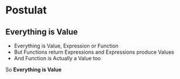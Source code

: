 # Postulat

## Everything is Value

* Everything is Value, Expression or Function
* But Functions return Expressions and Expressions produce Values
* And Function is Actually a Value too

So **Everything is Value**
